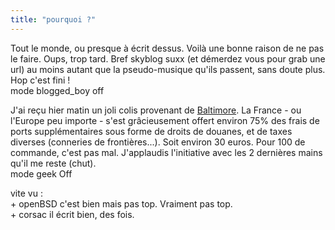 ```yaml
---
title: "pourquoi ?"
---
```


Tout le monde, ou presque à écrit dessus. Voilà une bonne raison de ne pas le
faire. Oups, trop tard. Bref skyblog suxx (et démerdez vous pour grab une url)
au moins autant que la pseudo-musique qu'ils passent, sans doute plus. Hop
c'est fini !  
mode blogged_boy off

J'ai reçu hier matin un joli colis provenant de
[Baltimore](http://www.thinkgeek.com). La France - ou l'Europe peu importe -
s'est grâcieusement offert environ 75% des frais de ports supplémentaires sous
forme de droits de douanes, et de taxes diverses (conneries de frontières...).
Soit environ 30 euros. Pour 100 de commande, c'est pas mal. J'applaudis
l'initiative avec les 2 dernières mains qu'il me reste (chut).  
mode geek Off

vite vu :  
\+ openBSD c'est bien mais pas top. Vraiment pas top.  
\+ corsac il écrit bien, des fois.

